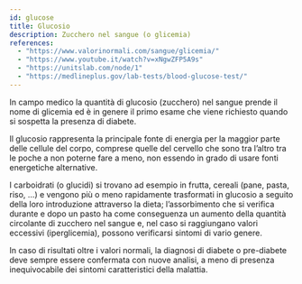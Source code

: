 ```yaml
---
id: glucose
title: Glucosio
description: Zucchero nel sangue (o glicemia)
references:
  - "https://www.valorinormali.com/sangue/glicemia/"
  - "https://www.youtube.it/watch?v=xNgwZFP5A9s"
  - "https://unitslab.com/node/1"
  - "https://medlineplus.gov/lab-tests/blood-glucose-test/"
---
```


In campo medico la quantità di glucosio (zucchero) nel sangue prende il nome di glicemia ed è in genere il primo esame che viene richiesto quando si sospetta la presenza di diabete.

Il glucosio rappresenta la principale fonte di energia per la maggior parte delle cellule del corpo, comprese quelle del cervello che sono tra l’altro tra le poche a non poterne fare a meno, non essendo in grado di usare fonti energetiche alternative.

I carboidrati (o glucidi) si trovano ad esempio in frutta, cereali (pane, pasta, riso, …) e vengono più o meno rapidamente trasformati in glucosio a seguito della loro introduzione attraverso la dieta; l’assorbimento che si verifica durante e dopo un pasto ha come conseguenza un aumento della quantità circolante di zucchero nel sangue e, nel caso si raggiungano valori eccessivi (iperglicemia), possono verificarsi sintomi di vario genere.

In caso di risultati oltre i valori normali, la diagnosi di diabete o pre-diabete deve sempre essere confermata con nuove analisi, a meno di presenza inequivocabile dei sintomi caratteristici della malattia.
